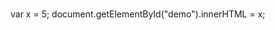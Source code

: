 <!DOCTYPE html>
<html lang="en">
<head>
<title>2nd-try</title>
</head>
<body>

<h1 id="demo"></h1>

var x = 5;
document.getElementById("demo").innerHTML = x;

<script src="javascript.js"></script>
</body>
</html>
